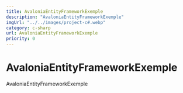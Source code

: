 ```yaml
---
title: AvaloniaEntityFrameworkExemple
description: "AvaloniaEntityFrameworkExemple"
imgUrl: "../../images/project-c#.webp"
category: c-sharp
url: AvaloniaEntityFrameworkExemple
priority: 0
---
```


# AvaloniaEntityFrameworkExemple

AvaloniaEntityFrameworkExemple